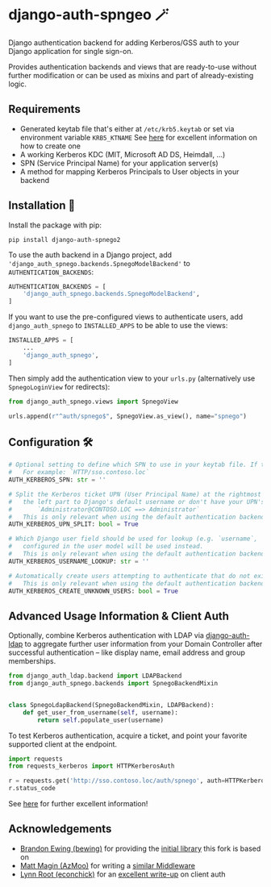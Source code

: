 # django-auth-spngeo 🪄

Django authentication backend for adding Kerberos/GSS auth to your Django application for single sign-on.

Provides authentication backends and views that are ready-to-use without further modification or can be used
as mixins and part of already-existing logic.


## Requirements

* Generated keytab file that's either at `/etc/krb5.keytab` or set via environment variable `KRB5_KTNAME`
  See [here](https://kantega-sso.atlassian.net/wiki/spaces/KSE/pages/28180757/Create+a+keytab) 
  for excellent information on how to create one
* A working Kerberos KDC (MIT, Microsoft AD DS, Heimdall, ...)
* SPN (Service Principal Name) for your application server(s)
* A method for mapping Kerberos Principals to User objects in your backend


## Installation 👾

Install the package with pip:

`pip install django-auth-spnego2`

To use the auth backend in a Django project, add `'django_auth_spnego.backends.SpnegoModelBackend'` to 
`AUTHENTICATION_BACKENDS`:

```python
AUTHENTICATION_BACKENDS = [
    'django_auth_spnego.backends.SpnegoModelBackend',
]
```

If you want to use the pre-configured views to authenticate users, add `django_auth_spnego` to `INSTALLED_APPS` 
to be able to use the views:

```python
INSTALLED_APPS = [
    ...
    'django_auth_spnego',
]
```

Then simply add the authentication view to your `urls.py` (alternatively use `SpnegoLoginView` for redirects):

```python
from django_auth_spnego.views import SpnegoView

urls.append(r"^auth/spnego$", SpnegoView.as_view(), name="spnego")
```


## Configuration 🛠️

```python
# Optional setting to define which SPN to use in your keytab file. If this is empty, all keytab entries will be used.
#   For example: `HTTP/sso.contoso.loc`
AUTH_KERBEROS_SPN: str = ''

# Split the Kerberos ticket UPN (User Principal Name) at the rightmost `@` sign. This can be useful if you want to match
#   the left part to Django's default username or don't have your UPN's set up to match the e-mail address.
#       `Administrator@CONTOSO.LOC ==> Administrator`
#   This is only relevant when using the default authentication backend.
AUTH_KERBEROS_UPN_SPLIT: bool = True

# Which Django user field should be used for lookup (e.g. `username`, `email`). If this is empty, the `USERNAME_FIELD`
#   configured in the user model will be used instead.
#   This is only relevant when using the default authentication backend.
AUTH_KERBEROS_USERNAME_LOOKUP: str = ''

# Automatically create users attempting to authenticate that do not exist yet. 
#   This is only relevant when using the default authentication backend.
AUTH_KERBEROS_CREATE_UNKNOWN_USERS: bool = True
```


## Advanced Usage Information & Client Auth

Optionally, combine Kerberos authentication with LDAP via [django-auth-ldap](https://github.com/django-auth-ldap/django-auth-ldap) 
to aggregate further user information from your Domain Controller after successful authentication – 
like display name, email address and group memberships.

```python
from django_auth_ldap.backend import LDAPBackend
from django_auth_spnego.backends import SpnegoBackendMixin


class SpnegoLdapBackend(SpnegoBackendMixin, LDAPBackend):
    def get_user_from_username(self, username):
        return self.populate_user(username)
```


To test Kerberos authentication, acquire a ticket, and point your favorite supported client at the endpoint. 

```python
import requests
from requests_kerberos import HTTPKerberosAuth

r = requests.get('http://sso.contoso.loc/auth/spnego', auth=HTTPKerberosAuth())
r.status_code
```

See [here](https://www.roguelynn.com/words/apache-kerberos-for-django/) for further excellent information!


## Acknowledgements

* [Brandon Ewing (bewing)](https://github.com/bewing) for providing the [initial library](https://github.com/imc-trading/django-gss-spnego) this fork is based on
* [Matt Magin (AzMoo)](https://github.com/AzMoo) for writing a [similar Middleware](https://github.com/AzMoo/django-auth-spnego)
* [Lynn Root (econchick)](https://github.com/econchick) for an [excellent write-up](https://www.roguelynn.com/words/apache-kerberos-for-django/) on client auth
